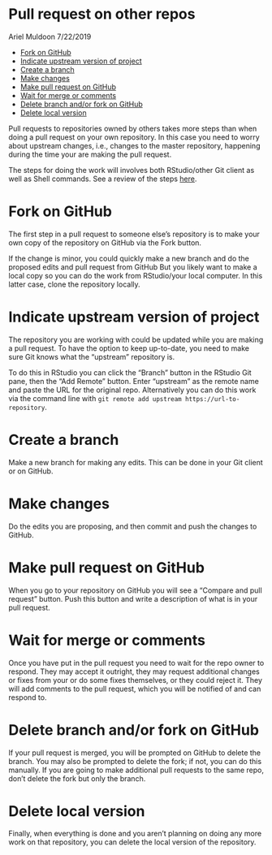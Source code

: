 Pull request on other repos
================
Ariel Muldoon
7/22/2019

  - [Fork on GitHub](#fork-on-github)
  - [Indicate upstream version of
    project](#indicate-upstream-version-of-project)
  - [Create a branch](#create-a-branch)
  - [Make changes](#make-changes)
  - [Make pull request on GitHub](#make-pull-request-on-github)
  - [Wait for merge or comments](#wait-for-merge-or-comments)
  - [Delete branch and/or fork on
    GitHub](#delete-branch-andor-fork-on-github)
  - [Delete local version](#delete-local-version)

Pull requests to repositories owned by others takes more steps than when
doing a pull request on your own repository. In this case you need to
worry about upstream changes, i.e., changes to the master repository,
happening during the time your are making the pull request.

The steps for doing the work will involves both RStudio/other Git client
as well as Shell commands. See a review of the steps
[here](https://r-bio.github.io/intro-git-rstudio/).

# Fork on GitHub

The first step in a pull request to someone else’s repository is to make
your own copy of the repository on GitHub via the Fork button.

If the change is minor, you could quickly make a new branch and do the
proposed edits and pull request from GitHub But you likely want to make
a local copy so you can do the work from RStudio/your local computer. In
this latter case, clone the repository locally.

# Indicate upstream version of project

The repository you are working with could be updated while you are
making a pull request. To have the option to keep up-to-date, you need
to make sure Git knows what the “upstream” repository is.

To do this in RStudio you can click the “Branch” button in the RStudio
Git pane, then the “Add Remote” button. Enter “upstream” as the remote
name and paste the URL for the original repo. Alternatively you can do
this work via the command line with `git remote add upstream
https://url-to-repository`.

# Create a branch

Make a new branch for making any edits. This can be done in your Git
client or on GitHub.

# Make changes

Do the edits you are proposing, and then commit and push the changes to
GitHub.

# Make pull request on GitHub

When you go to your repository on GitHub you will see a “Compare and
pull request” button. Push this button and write a description of what
is in your pull request.

# Wait for merge or comments

Once you have put in the pull request you need to wait for the repo
owner to respond. They may accept it outright, they may request
additional changes or fixes from your or do some fixes themselves, or
they could reject it. They will add comments to the pull request, which
you will be notified of and can respond to.

# Delete branch and/or fork on GitHub

If your pull request is merged, you will be prompted on GitHub to delete
the branch. You may also be prompted to delete the fork; if not, you can
do this manually. If you are going to make additional pull requests to
the same repo, don’t delete the fork but only the branch.

# Delete local version

Finally, when everything is done and you aren’t planning on doing any
more work on that repository, you can delete the local version of the
repository.
